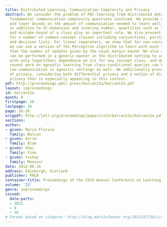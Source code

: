 ```yaml
---
title: Distributed Learning, Communication Complexity and Privacy
abstract: We consider the problem of PAC-learning from distributed data and analyze
  fundamental communication complexity questions involved. We provide general upper
  and lower bounds on the amount of communication needed to learn well, showing that
  in addition to VC-dimension and covering number, quantities such as the teaching-dimension
  and mistake-bound of a class play an important role. We also present tight results
  for a number of common concept classes including conjunctions, parity functions,
  and decision lists. For linear separators, we show that for non-concentrated distributions,
  we can use a version of the Perceptron algorithm to learn with much less communication
  than the number of updates given by the usual margin bound. We also show how boosting
  can be performed in a generic manner in the distributed setting to achieve communication
  with only logarithmic dependence on 1/ε for any concept class, and demonstrate how
  recent work on agnostic learning from class-conditional queries can be used to achieve
  low communication in agnostic settings as well. We additionally present an analysis
  of privacy, considering both differential privacy and a notion of distributional
  privacy that is especially appealing in this context.
pdf: http://proceedings.pmlr.press/balcan12a/balcan12a.pdf
layout: inproceedings
id: balcan12a
month: 0
firstpage: 26
lastpage: 26
page: 26-26
origpdf: http://jmlr.org/proceedings/papers/v23/balcan12a/balcan12a.pdf
sections: 
author:
- given: Maria Florina
  family: Balcan
- given: Avrim
  family: Blum
- given: Shai
  family: Fine
- given: Yishay
  family: Mansour
date: 2012-06-16
address: Edinburgh, Scotland
publisher: PMLR
container-title: Proceedings of the 25th Annual Conference on Learning Theory
volume: '23'
genre: inproceedings
issued:
  date-parts:
  - 2012
  - 6
  - 16
# Format based on citeproc: http://blog.martinfenner.org/2013/07/30/citeproc-yaml-for-bibliographies/
---
```

